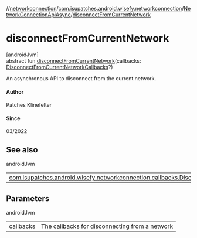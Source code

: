 //[networkconnection](../../../index.md)/[com.isupatches.android.wisefy.networkconnection](../index.md)/[NetworkConnectionApiAsync](index.md)/[disconnectFromCurrentNetwork](disconnect-from-current-network.md)

# disconnectFromCurrentNetwork

[androidJvm]\
abstract fun [disconnectFromCurrentNetwork](disconnect-from-current-network.md)(callbacks: [DisconnectFromCurrentNetworkCallbacks](../../com.isupatches.android.wisefy.networkconnection.callbacks/-disconnect-from-current-network-callbacks/index.md)?)

An asynchronous API to disconnect from the current network.

#### Author

Patches Klinefelter

#### Since

03/2022

## See also

androidJvm

| | |
|---|---|
| [com.isupatches.android.wisefy.networkconnection.callbacks.DisconnectFromCurrentNetworkCallbacks](../../com.isupatches.android.wisefy.networkconnection.callbacks/-disconnect-from-current-network-callbacks/index.md) |  |

## Parameters

androidJvm

| | |
|---|---|
| callbacks | The callbacks for disconnecting from a network |
